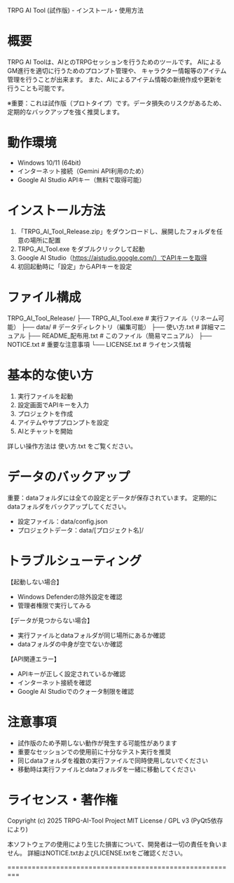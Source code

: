 TRPG AI Tool (試作版) - インストール・使用方法


概要
=========================================================

TRPG AI Toolは、AIとのTRPGセッションを行うためのツールです。
AIによるGM進行を適切に行うためのプロンプト管理や、
キャラクター情報等のアイテム管理を行うことが出来ます。
また、AIによるアイテム情報の新規作成や更新を行うことも可能です。

※重要：これは試作版（プロトタイプ）です。データ損失のリスクがあるため、
定期的なバックアップを強く推奨します。


動作環境
=========================================================

- Windows 10/11 (64bit)
- インターネット接続（Gemini API利用のため）
- Google AI Studio APIキー（無料で取得可能）


インストール方法
=========================================================

1. 「TRPG_AI_Tool_Release.zip」をダウンロードし、展開したフォルダを任意の場所に配置
2. TRPG_AI_Tool.exe をダブルクリックして起動
3. Google AI Studio（https://aistudio.google.com/）でAPIキーを取得
4. 初回起動時に「設定」からAPIキーを設定


ファイル構成
=========================================================

TRPG_AI_Tool_Release/
├── TRPG_AI_Tool.exe     # 実行ファイル（リネーム可能）
├── data/                # データディレクトリ（編集可能）
├── 使い方.txt           # 詳細マニュアル
├── README_配布用.txt    # このファイル（簡易マニュアル）
├── NOTICE.txt           # 重要な注意事項
└── LICENSE.txt          # ライセンス情報


基本的な使い方
=========================================================

1. 実行ファイルを起動
2. 設定画面でAPIキーを入力
3. プロジェクトを作成
4. アイテムやサブプロンプトを設定
5. AIとチャットを開始

詳しい操作方法は 使い方.txt をご覧ください。


データのバックアップ
=========================================================

重要：dataフォルダには全ての設定とデータが保存されています。
定期的にdataフォルダをバックアップしてください。

- 設定ファイル：data/config.json
- プロジェクトデータ：data/[プロジェクト名]/


トラブルシューティング
=========================================================

【起動しない場合】
- Windows Defenderの除外設定を確認
- 管理者権限で実行してみる

【データが見つからない場合】
- 実行ファイルとdataフォルダが同じ場所にあるか確認
- dataフォルダの中身が空でないか確認

【API関連エラー】
- APIキーが正しく設定されているか確認
- インターネット接続を確認
- Google AI Studioでのクォータ制限を確認


注意事項
=========================================================

- 試作版のため予期しない動作が発生する可能性があります
- 重要なセッションでの使用前に十分なテスト実行を推奨
- 同じdataフォルダを複数の実行ファイルで同時使用しないでください
- 移動時は実行ファイルとdataフォルダを一緒に移動してください


ライセンス・著作権
=========================================================

Copyright (c) 2025 TRPG-AI-Tool Project
MIT License / GPL v3 (PyQt5依存により)

本ソフトウェアの使用により生じた損害について、開発者は一切の責任を負いません。
詳細はNOTICE.txtおよびLICENSE.txtをご確認ください。

=========================================================